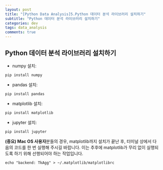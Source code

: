 ```yaml
---
layout: post
title: "[Python Data Analysis]5.Python 데이터 분석 라이브러리 설치하기"
subtitle: "Python 데이터 분석 라이브러리 설치하기"
categories: dev
tags: data_analysis
comments: true
---
```


## Python 데이터 분석 라이브러리 설치하기

- numpy 설치:
```dos
pip install numpy
```

- pandas 설치:
```dos
pip install pandas
```

- matplotlib 설치:
```dos
pip install matplotlib
```

- jupyter 설치:
```dos
pip install jupyter
```

**(중요) Mac OS 사용자**분들의 경우, matplotlib까지 설치가 끝난 후, 터미널 상에서 다음의 코드를 한 번 실행해 주시길 바랍니다. 이는 추후에 matplotlib가 무리 없이 실행되도록 하기 위해 선행되어야 하는 작업입니다.
```dos
echo "backend: TkAgg" > ~/.matplotlib/matplotlibrc
```